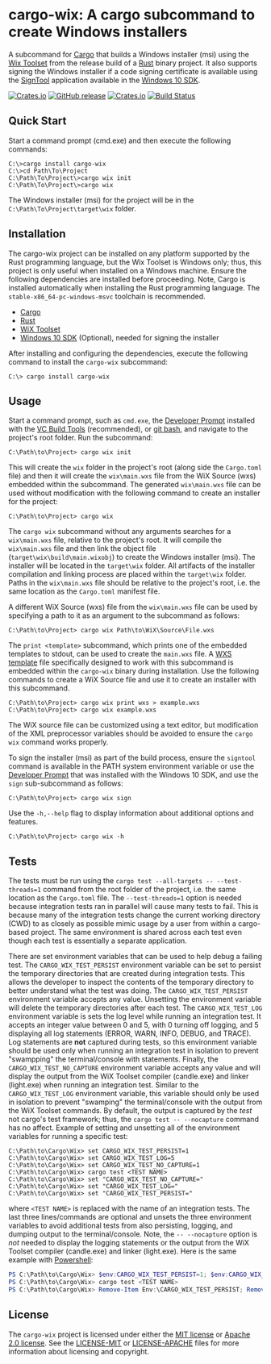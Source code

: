 # cargo-wix: A cargo subcommand to create Windows installers

A subcommand for [Cargo](http://doc.crates.io/) that builds a Windows installer (msi) using the [Wix Toolset](http://wixtoolset.org/) from the release build of a [Rust](https://www.rust-lang.org) binary project. It also supports signing the Windows installer if a code signing certificate is available using the [SignTool](https://msdn.microsoft.com/en-us/library/windows/desktop/aa387764(v=vs.85).aspx) application available in the [Windows 10 SDK](https://developer.microsoft.com/en-us/windows/downloads/windows-10-sdk).

[![Crates.io](https://img.shields.io/crates/v/cargo-wix.svg)](https://crates.io/crates/cargo-wix)
[![GitHub release](https://img.shields.io/github/release/volks73/cargo-wix.svg)](https://github.com/volks73/cargo-wix/releases)
[![Crates.io](https://img.shields.io/crates/l/cargo-wix.svg)](https://github.com/volks73/cargo-wix#license)
[![Build Status](https://travis-ci.org/volks73/cargo-wix.svg?branch=master)](https://travis-ci.org/volks73/cargo-wix)

## Quick Start

Start a command prompt (cmd.exe) and then execute the following commands:

```dos
C:\>cargo install cargo-wix
C:\>cd Path\To\Project
C:\Path\To\Project\>cargo wix init
C:\Path\To\Project\>cargo wix
```

The Windows installer (msi) for the project will be in the `C:\Path\To\Project\target\wix` folder.

## Installation

The cargo-wix project can be installed on any platform supported by the Rust programming language, but the Wix Toolset is Windows only; thus, this project is only useful when installed on a Windows machine. Ensure the following dependencies are installed before proceeding. Note, Cargo is installed automatically when installing the Rust programming language. The `stable-x86_64-pc-windows-msvc` toolchain is recommended.

- [Cargo](http://doc.crates.io)
- [Rust](https://www.rust-lang.org)
- [WiX Toolset](http://wixtoolset.org)
- [Windows 10 SDK](https://developer.microsoft.com/en-us/windows/downloads/windows-10-sdk) (Optional), needed for signing the installer

After installing and configuring the dependencies, execute the following command to install the `cargo-wix` subcommand:

```dos
C:\> cargo install cargo-wix
```

## Usage

Start a command prompt, such as `cmd.exe`, the [Developer Prompt](https://msdn.microsoft.com/en-us/library/f35ctcxw.aspx) installed with the [VC Build Tools](https://visualstudio.microsoft.com/downloads/#build-tools-for-visual-studio-2017) (recommended), or [git bash](https://gitforwindows.org/), and navigate to the project's root folder. Run the subcommand:

```dos
C:\Path\to\Project> cargo wix init
```

This will create the `wix` folder in the project's root (along side the `Cargo.toml` file) and then it will create the `wix\main.wxs` file from the WiX Source (wxs) embedded within the subcommand. The generated `wix\main.wxs` file can be used without modification with the following command to create an installer for the project:

```dos
C:\Path\to\Project> cargo wix
```

The `cargo wix` subcommand without any arguments searches for a `wix\main.wxs` file, relative to the project's root. It will compile the `wix\main.wxs` file and then link the object file (`target\wix\build\main.wixobj`) to create the Windows installer (msi). The installer will be located in the `target\wix` folder. All artifacts of the installer compilation and linking process are placed within the `target\wix` folder. Paths in the `wix\main.wxs` file should be relative to the project's root, i.e. the same location as the `Cargo.toml` manifest file. 

A different WiX Source (wxs) file from the `wix\main.wxs` file can be used by specifying a path to it as an argument to the subcommand as follows:

```dos
C:\Path\to\Project> cargo wix Path\to\WiX\Source\File.wxs
```

The `print <template>` subcommand, which prints one of the embedded templates to stdout, can be used to create the `main.wxs` file. A [WXS template](https://github.com/volks73/cargo-wix/blob/master/src/main.wxs.mustache) file specifically designed to work with this subcommand is embedded within the `cargo-wix` binary during installation. Use the following commands to create a WiX Source file and use it to create an installer with this subcommand.

```dos
C:\Path\to\Project> cargo wix print wxs > example.wxs
C:\Path\to\Project> cargo wix example.wxs
```

The WiX source file can be customized using a text editor, but modification of the XML preprocessor variables should be avoided to ensure the `cargo wix` command works properly. 

To sign the installer (msi) as part of the build process, ensure the `signtool` command is available in the PATH system environment variable or use the [Developer Prompt](https://msdn.microsoft.com/en-us/library/f35ctcxw.aspx) that was installed with the Windows 10 SDK, and use the `sign` sub-subcommand as follows: 

```dos
C:\Path\to\Project> cargo wix sign
```

Use the `-h,--help` flag to display information about additional options and features.

```dos
C:\Path\to\Project> cargo wix -h
```

## Tests

The tests must be run using the `cargo test --all-targets -- --test-threads=1` command from the root folder of the project, i.e. the same location as the `Cargo.toml` file. The `--test-threads=1` option is needed because integration tests ran in parallel will cause many tests to fail. This is because many of the integration tests change the current working directory (CWD) to as closely as possible mimic usage by a user from within a cargo-based project. The same environment is shared across each test even though each test is essentially a separate application.

There are set environment variables that can be used to help debug a failing test. The `CARGO_WIX_TEST_PERSIST` environment variable can be set to persist the temporary directories that are created during integration tests. This allows the developer to inspect the contents of the temporary directory to better understand what the test was doing. The `CARGO_WIX_TEST_PERSIST` environment variable accepts any value. Unsetting the environment variable will delete the temporary directories after each test. The `CARGO_WIX_TEST_LOG` environment variable is sets the log level while running an integration test. It accepts an integer value between 0 and 5, with 0 turning off logging, and 5 displaying all log statements (ERROR, WARN, INFO, DEBUG, and TRACE). Log statements are __not__ captured during tests, so this environment variable should be used only when running an integration test in isolation to prevent "swampping" the terminal/console with statements. Finally, the `CARGO_WIX_TEST_NO_CAPTURE` environment variable accepts any value and will display the output from the WiX Toolset compiler (candle.exe) and linker (light.exe) when running an integration test. Similar to the `CARGO_WIX_TEST_LOG` environment variable, this variable should only be used in isolation to prevent "swamping" the terminal/console with the output from the WiX Toolset commands. By default, the output is captured by the _test_ not cargo's test framework; thus, the `cargo test -- --nocapture` command has no affect. Example of setting and unsetting all of the environment variables for running a specific test:

```dos
C:\Path\to\Cargo\Wix> set CARGO_WIX_TEST_PERSIST=1
C:\Path\to\Cargo\Wix> set CARGO_WIX_TEST_LOG=5
C:\Path\to\Cargo\Wix> set CARGO_WIX_TEST_NO_CAPTURE=1
C:\Path\to\Cargo\Wix> cargo test <TEST NAME>
C:\Path\to\Cargo\Wix> set "CARGO_WIX_TEST_NO_CAPTURE="
C:\Path\to\Cargo\Wix> set "CARGO_WIX_TEST_LOG="
C:\Path\to\Cargo\Wix> set "CARGO_WIX_TEST_PERSIST="
```

where `<TEST NAME>` is replaced with the name of an integration tests. The last three lines/commands are optional and unsets the three environment variables to avoid additional tests from also persisting, logging, and dumping output to the terminal/console. Note, the `-- --nocapture` option is _not_ needed to display the logging statements or the output from the WiX Toolset compiler (candle.exe) and linker (light.exe). Here is the same example with [Powershell](https://docs.microsoft.com/en-us/powershell/):

```powershell
PS C:\Path\to\Cargo\Wix> $env:CARGO_WIX_TEST_PERSIST=1; $env:CARGO_WIX_TEST_LOG=5; $env:CARGO_WIX_TEST_NO_CAPTURE=1; 
PS C:\Path\to\Cargo\Wix> cargo test <TEST NAME>
PS C:\Path\to\Cargo\Wix> Remove-Item Env:\CARGO_WIX_TEST_PERSIST; Remove-Item Env:\CARGO_WIX_TEST_LOG; Remove-Item Env:\CARGO_WIX_TEST_NO_CAPTURE
```

## License

The `cargo-wix` project is licensed under either the [MIT license](https://opensource.org/licenses/MIT) or [Apache 2.0 license](http://www.apache.org/licenses/LICENSE-2.0). See the [LICENSE-MIT](https://github.com/volks73/cargo-wix/blob/master/LICENSE-MIT) or [LICENSE-APACHE](https://github.com/volks73/cargo-wix/blob/master/LICENSE-APACHE) files for more information about licensing and copyright.


